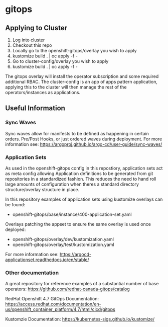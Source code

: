 # gitops

## Applying to Cluster

1) Log into cluster
2) Checkout this repo
3) Locally go to the openshift-gitops/overlay you wish to apply
4) kustomize build . | oc apply -f -
5) Go to cluster-config/overlay you wish to apply
6) kustomize build . | oc apply -f -

The gitops overlay will install the operator subscription and some required additional RBAC.
The cluster-config is an app of apps pattern application, applying this to the cluster will then manage the rest of the operators/instances as applications.

## Useful Information

### Sync Waves
Sync waves allow for manifests to be defined as happening in certain orders. Pre/Post Hooks, or just ordered waves during deployment.
For more information see: https://argoproj.github.io/argo-cd/user-guide/sync-waves/

### Application Sets
As used in the openshift-gitops config in this repostiory, application sets act as meta config allowing Application definitions to be generated from git repositories in a standardized fashion.
This reduces the need to hand roll large amounts of configuration when theres a standard directory structure/overlay structure in place.

In this repository examples of application sets using kustomize overlays can be found:
- openshift-gitops/base/instance/400-application-set.yaml

Overlays patching the appset to ensure the same overlay is used once deployed:
- openshift-gitops/overlay/dev/kustomization.yaml
- openshift-gitops/overlay/test/kustomization.yaml

For more information see: https://argocd-applicationset.readthedocs.io/en/stable/

### Other documentation

A great repository for reference examples of a substantial number of base operators:
https://github.com/redhat-canada-gitops/catalog

RedHat Openshift 4.7 GitOps Documentation:
https://access.redhat.com/documentation/en-us/openshift_container_platform/4.7/html/cicd/gitops

Kustomzie Documentation:
https://kubernetes-sigs.github.io/kustomize/




